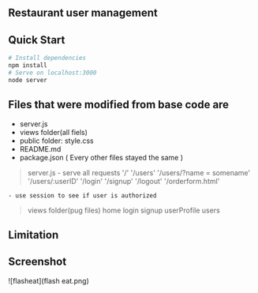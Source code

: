 
## Restaurant user management

## Quick Start
```bash
# Install dependencies
npm install
# Serve on localhost:3000
node server
```
## Files that were modified from base code are
- server.js
- views folder(all fiels)
- public folder: style.css
- README.md
- package.json
( Every other files stayed the same )

> server.js
    - serve all requests
        '/'
        '/users'
        '/users/?name = somename'
        '/users/:userID'
        '/login'
        '/signup'
        '/logout'
        '/orderform.html'

    - use session to see if user is authorized

> views folder(pug files)
    home
    login
    signup
    userProfile
    users

## Limitation

## Screenshot
![flasheat](flash eat.png)

